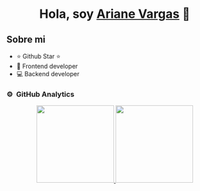 <div align="center">
<h1 align="center">Hola, soy <a href="">Ariane Vargas</a> 👋</h1>
</div>

## Sobre mi

- ⭐ Github Star ⭐ 
- 📲 Frontend developer
- 💻 Backend developer


### ⚙️ &nbsp;GitHub Analytics

<p align="center">
<a href="https://github.com/ArisGuimera">
<img height="180em" src="https://github-readme-stats-eight-theta.vercel.app/api?username=ArisGuimera&show_icons=true&theme=algolia&include_all_commits=true&count_private=true"/>
<img height="180em" src="https://github-readme-stats-eight-theta.vercel.app/api/top-langs/?username=ArisGuimera&layout=compact&langs_count=8&theme=algolia"/>
</a>
</p>
